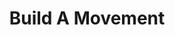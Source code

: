 ---
layout: petal
number: 10
title: Build A Movement
tagline: Joining hands with others - contributing to an ecosystem of change makers across Scotland
nav_order: 12
icon_shortcode: buildamovement
colour:  729BD2
text_colour: FFFFFF
has_children: false
has_toc: false
---
